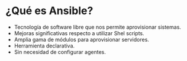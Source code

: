 # ¿Qué es Ansible?
- Tecnología de software libre que nos permite aprovisionar sistemas.
- Mejoras significativas respecto a utilizar Shel scripts.
- Amplia gama de módulos para aprovisionar servidores.
- Herramienta declarativa.
- Sin necesidad de configurar agentes.